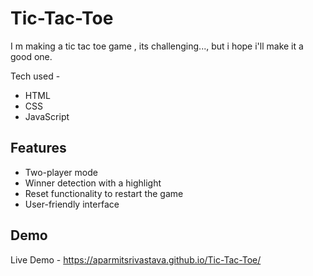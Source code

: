 # Tic-Tac-Toe
I m making a tic tac toe game , its challenging..., but i hope i'll make it a good one.

Tech used - 
- HTML
- CSS
- JavaScript

## Features
 - Two-player mode
 - Winner detection with a highlight
 - Reset functionality to restart the game
 - User-friendly interface

## Demo
Live Demo - https://aparmitsrivastava.github.io/Tic-Tac-Toe/
